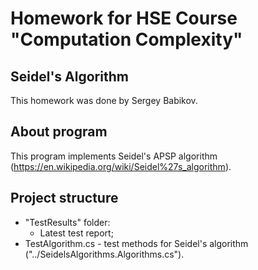# Homework for HSE Course "Computation Complexity"
## Seidel's Algorithm
This homework was done by Sergey Babikov. 
## About program
This program implements Seidel's APSP algorithm (https://en.wikipedia.org/wiki/Seidel%27s_algorithm).
## Project structure
- "TestResults" folder:
	- Latest test report;
- TestAlgorithm.cs - test methods for Seidel's algorithm ("../SeidelsAlgorithms.Algorithms.cs").
